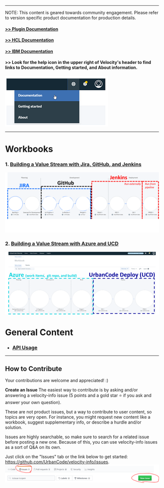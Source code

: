 


---
NOTE: This content is geared towards community engagement. Please refer to version specific product documentation for production details.

#### [>> Plugin Documentation](https://www.urbancode.com/plugins/?search=&product_filter%5B%5D=811)
#### [>> HCL Documentation](https://urbancode.hcldoc.com/)
#### [>> IBM Documentation](https://www.ibm.com/support/knowledgecenter/SSCKX6)

#### \>> Look for the help icon in the upper right of Velocity's header to find links to Documentation, Getting started, and About information.
![Documentation can be accessed in the upper right of Velocity](workbooks/general/docs.png)

---

# Workbooks

### 1. [Building a Value Stream with Jira, GitHub, and Jenkins](workbooks/introductionToValueStreams.md) 
![](workbooks/valueStream/valueStreamOverview.png)
### 2. [Building a Value Stream with Azure and UCD](workbooks/introductionToValueStreams.md) 
![](workbooks/azure-ucd-overview.png)

# General Content
- ### [API Usage](apiDocs/release-events-api_API_docs.md)

---

## How to Contribute

Your contributions are welcome and appreciated! :)

**Create an Issue**
The easiest way to contribute is by asking and/or answering a velocity-info issue (5 points and a gold star ⭐ if you ask and answer your own question).

These are not product issues, but a way to contribute to user content, so topics are very open. For instance, you might request new content like a workbook, suggest supplementary info, or describe a hurdle and/or solution.

Issues are highly searchable, so make sure to search for a related issue before posting a new one. Because of this, you can use velocity-info issues as a sort of Q&A on its own.

Just click on the "Issues" tab or the link below to get started: https://github.com/UrbanCode/velocity-info/issues.
![](workbooks/general/contribute_issue.png)
